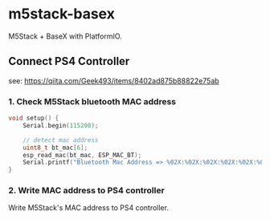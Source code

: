 # m5stack-basex
M5Stack + BaseX with PlatformIO.

## Connect PS4 Controller
see: https://qiita.com/Geek493/items/8402ad875b88822e75ab

### 1. Check M5Stack bluetooth MAC address
```cpp
void setup() {
    Serial.begin(115200);

    // detect mac address
    uint8_t bt_mac[6];
    esp_read_mac(bt_mac, ESP_MAC_BT);
    Serial.printf("Bluetooth Mac Address => %02X:%02X:%02X:%02X:%02X:%02X\r\n", bt_mac[0], bt_mac[1], bt_mac[2], bt_mac[3], bt_mac[4], bt_mac[5]);
}
```

### 2. Write MAC address to PS4 controller
Write M5Stack's MAC address to PS4 controller.
